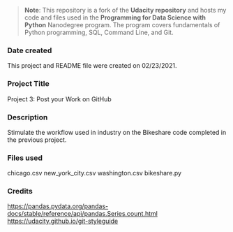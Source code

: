 >**Note**: This repository is a fork of the **Udacity repository** and hosts my code and files used in the **Programming for Data Science with Python** Nanodegree program. The program covers fundamentals of Python programming, SQL, Command Line, and Git.

### Date created
This project and README file were created on 02/23/2021.

### Project Title
Project 3: Post your Work on GitHub

### Description
Stimulate the workflow used in industry on the Bikeshare code completed in the previous project.

### Files used
chicago.csv
new_york_city.csv
washington.csv
bikeshare.py

### Credits
https://pandas.pydata.org/pandas-docs/stable/reference/api/pandas.Series.count.html
https://udacity.github.io/git-styleguide



